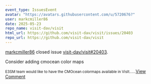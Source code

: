 ```yaml
---
event_type: IssuesEvent
avatar: "https://avatars.githubusercontent.com/u/5720676?"
user: markcmiller86
date: 2025-05-23
repo_name: visit-dav/visit
html_url: https://github.com/visit-dav/visit/issues/20403
repo_url: https://github.com/visit-dav/visit
---
```


<a href='https://github.com/markcmiller86' target='_blank'>markcmiller86</a> closed issue <a href='https://github.com/visit-dav/visit/issues/20403' target='_blank'>visit-dav/visit#20403</a>.

<p>Consider adding cmocean color maps</p><small>E3SM team would like to have the CMOcean colormaps available in VisIt......</small><a href='https://github.com/visit-dav/visit/issues/20403' target='_blank'>View Comment</a>